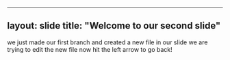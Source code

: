----
layout: slide
title: "Welcome to our second slide"
----
we just made our first branch and created a new file in our slide
we are trying to edit the new file now
hit the left arrow to go back!
